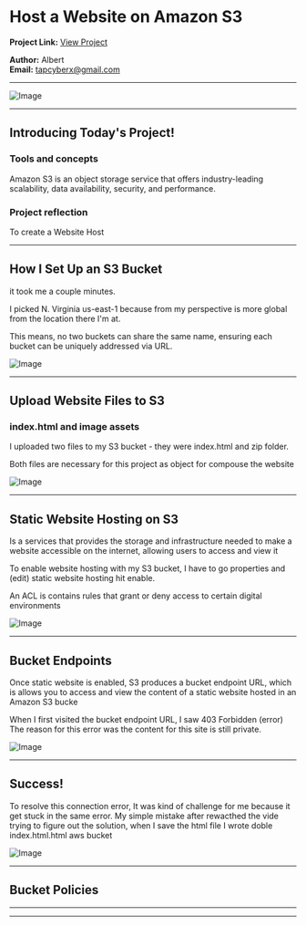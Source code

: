 

# Host a Website on Amazon S3

**Project Link:** [View Project](http://learn.nextwork.org/projects/aws-host-a-website-on-s3)

**Author:** Albert  
**Email:** tapcyberx@gmail.com

---

![Image](http://learn.nextwork.org/delighted_indigo_timid_orc/uploads/aws-host-a-website-on-s3_5d4474f9)

---

## Introducing Today's Project!

### Tools and concepts

Amazon S3 is an object storage service that offers industry-leading scalability, data availability, security, and performance.

### Project reflection

To create a Website Host

---

## How I Set Up an S3 Bucket

it took me a couple minutes.

I picked N. Virginia us-east-1 because from my perspective is more global from the location there I'm at.

This means, no two buckets can share the same name, ensuring each bucket can be uniquely addressed via URL. 

![Image](http://learn.nextwork.org/delighted_indigo_timid_orc/uploads/aws-host-a-website-on-s3_ba6d42ad)

---

## Upload Website Files to S3

### index.html and image assets

I uploaded two files to my S3 bucket - they were index.html and zip folder. 



Both files are necessary for this project as object for compouse the website 

![Image](http://learn.nextwork.org/delighted_indigo_timid_orc/uploads/aws-host-a-website-on-s3_a265af88)

---

## Static Website Hosting on S3

 Is a services that provides the storage and infrastructure needed to make a website accessible on the internet, allowing users to access and view it

To enable website hosting with my S3 bucket, I have to go properties and (edit) static website hosting hit enable.   

An ACL is contains rules that grant or deny access to certain digital environments

![Image](http://learn.nextwork.org/delighted_indigo_timid_orc/uploads/aws-host-a-website-on-s3_c22c54c0)

---

## Bucket Endpoints

Once static website is enabled, S3 produces a bucket endpoint URL, which is allows you to access and view the content of a static website hosted in an Amazon S3 bucke

When I first visited the bucket endpoint URL, I saw 403 Forbidden (error) The reason for this error was the content for this site is still private.

![Image](http://learn.nextwork.org/delighted_indigo_timid_orc/uploads/aws-host-a-website-on-s3_22ce4daf)

---

## Success!

To resolve this connection error, It was kind of challenge for me because it get stuck in the same error. My simple mistake after rewacthed the vide trying to figure out the solution, when I save the html file I wrote doble index.html.html aws bucket

![Image](http://learn.nextwork.org/delighted_indigo_timid_orc/uploads/aws-host-a-website-on-s3_5d4474f9)

---

## Bucket Policies

---

---
